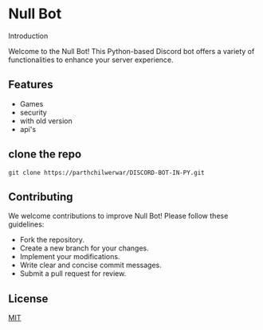 
# Null Bot

Introduction

Welcome to the Null Bot! This Python-based Discord bot offers a variety of functionalities to enhance your server experience.


## Features

- Games
- security
- with old version
- api's


## clone the repo

```
git clone https://parthchilwerwar/DISCORD-BOT-IN-PY.git
```



## Contributing
We welcome contributions to improve Null Bot! Please follow these guidelines:

- Fork the repository.
- Create a new branch for your changes.
- Implement your modifications.
- Write clear and concise commit messages.
- Submit a pull request for review.
## License

[MIT](https://choosealicense.com/licenses/mit/)

